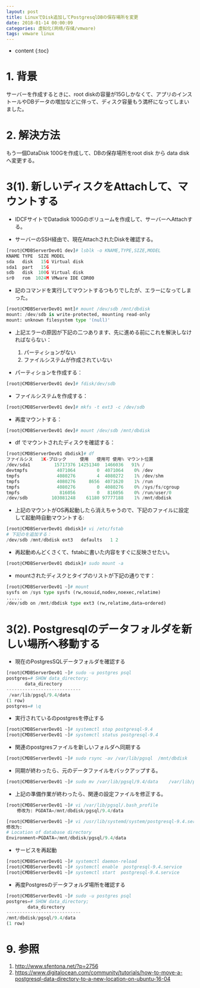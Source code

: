 ```yaml
---
layout: post
title: LinuxでDisk追加してPostgresqlDBの保存場所を変更
date: 2018-01-14 00:00:09
categories: 虚拟化(网络/存储/vmware)
tags: vmware linux
---
```

* content
{:toc}

# 1. 背景

サーバーを作成するときに、root diskの容量が15Gしかなくて、アプリのインストールやDBデータの増加などに伴って、ディスク容量もう満杯になってしまいました。

# 2. 解決方法

もう一個DataDisk 100Gを作成して、DBの保存場所をroot disk から data diskへ変更する。

# 3(1). 新しいディスクをAttachして、マウントする

- IDCFサイトでDatadisk 100Gのボリュームを作成して、サーバーへAttachする。

- サーバーのSSH経由で、現在AttachされたDiskを確認する。

```python
[root@CMDBServerDev01 dev]# lsblk -o KNAME,TYPE,SIZE,MODEL
KNAME TYPE  SIZE MODEL
sda   disk   15G Virtual disk
sda1  part   15G
sdb   disk  100G Virtual disk
sr0   rom  1024M VMware IDE CDR00
```

- 記のコマンドを実行してマウントするつもりでしたが、エラーになってしまった。 

```python
[root@CMDBServerDev01 mnt]# mount /dev/sdb /mnt/dbdisk
mount: /dev/sdb is write-protected, mounting read-only
mount: unknown filesystem type '(null)'
```

- 上記エラーの原因が下記の二つあります、先に進める前にこれを解決しなければならない：
	
	1. パーティションがない
	2. ファイルシステムが作成されていない

- パーティションを作成する：

```python
[root@CMDBServerDev01 dev]# fdisk/dev/sdb
```

- ファイルシステムを作成する：

```python
[root@CMDBServerDev01 dev]# mkfs -t ext3 -c /dev/sdb
```

- 再度マウントする：

```python
[root@CMDBServerDev01 dev]# mount /dev/sdb /mnt/dbdisk
```

- df でマウントされたディスクを確認する：

```python
[root@CMDBServerDev01 dbdisk]# df
ファイルシス   1K-ブロック     使用   使用可 使用% マウント位置
/dev/sda1         15717376 14251340  1466036   91% /
devtmpfs           4071064        0  4071064    0% /dev
tmpfs              4080276        4  4080272    1% /dev/shm
tmpfs              4080276     8656  4071620    1% /run
tmpfs              4080276        0  4080276    0% /sys/fs/cgroup
tmpfs               816056        0   816056    0% /run/user/0
/dev/sdb         103081248    61180 97777188    1% /mnt/dbdisk
```

- 上記のマウントがOS再起動したら消えちゃうので、下記のファイルに設定して起動時自動マウントする:

```python
[root@CMDBServerDev01 dbdisk]# vi /etc/fstab
# 下記のを追加する：
/dev/sdb /mnt/dbdisk ext3   defaults   1 2
```

- 再起動めんどくさくて、fstabに書いた内容をすぐに反映させたい。

```python
[root@CMDBServerDev01 dbdisk]# sudo mount -a
```

- mountされたディスクとタイプのリストが下記の通りです：

```python
[root@CMDBServerDev01 ~]# mount
sysfs on /sys type sysfs (rw,nosuid,nodev,noexec,relatime)
......
/dev/sdb on /mnt/dbdisk type ext3 (rw,relatime,data=ordered)
```

# 3(2). Postgresqlのデータフォルダを新しい場所へ移動する

- 現在のPostgresSQLデータフォルダを確認する

```python
[root@CMDBServerDev01 ~]# sudo -u postgres psql
postgres=# SHOW data_directory;
       data_directory
----------------------------
 /var/lib/pgsql/9.4/data    
(1 row)
postgres=# \q
```

- 実行されているのpostgresを停止する

```python
[root@CMDBServerDev01 ~]# systemctl stop postgresql-9.4
[root@CMDBServerDev01 ~]# systemctl status postgresql-9.4
```

- 関連のpostgresファイルを新しいフォルダへ同期する

```python
[root@CMDBServerDev01 ~]# sudo rsync -av /var/lib/pgsql  /mnt/dbdisk
```

- 同期が終わったら、元のデータファイルをバックアップする。

```python
[root@CMDBServerDev01 ~]# sudo mv /var/lib/pgsql/9.4/data    /var/lib/pgsql/9.4/data.bak
```

- 上記の準備作業が終わったら、関連の設定ファイルを修正する。

```python
[root@CMDBServerDev01 ~]# vi /var/lib/pgsql/.bash_profile
    修改为: PGDATA=/mnt/dbdisk/pgsql/9.4/data
```

```python
[root@CMDBServerDev01 ~]# vi /usr/lib/systemd/system/postgresql-9.4.service
修改为:
# Location of database directory
Environment=PGDATA=/mnt/dbdisk/pgsql/9.4/data
```

- サービスを再起動

```python
[root@CMDBServerDev01 ~]# systemctl daemon-reload
[root@CMDBServerDev01 ~]# systemctl enable  postgresql-9.4.service
[root@CMDBServerDev01 ~]# systemctl start  postgresql-9.4.service
```

- 再度Postgresのデータフォルダ場所を確認する

```python
[root@CMDBServerDev01 ~]# sudo -u postgres psql
postgres=# SHOW data_directory;
        data_directory
----------------------------
/mnt/dbdisk/pgsql/9.4/data
(1 row)
```

# 9. 参照

1. http://www.sfentona.net/?p=2756
2. https://www.digitalocean.com/community/tutorials/how-to-move-a-postgresql-data-directory-to-a-new-location-on-ubuntu-16-04